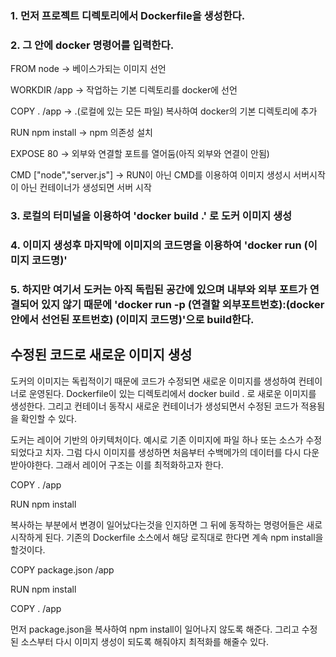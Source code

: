 ### 1. 먼저 프로젝트 디렉토리에서 Dockerfile을 생성한다.
### 2. 그 안에 docker 명령어를 입력한다.

FROM node -> 베이스가되는 이미지 선언

WORKDIR /app -> 작업하는 기본 디렉토리를 docker에 선언

COPY . /app -> .(로컬에 있는 모든 파일) 복사하여 docker의 기본 디렉토리에 추가

RUN npm install -> npm 의존성 설치

EXPOSE 80 -> 외부와 연결할 포트를 열어둠(아직 외부와 연결이 안됨)

CMD ["node","server.js"] -> RUN이 아닌 CMD를 이용하여 이미지 생성시 서버시작이 아닌 컨테이너가 생성되면 서버 시작

### 3. 로컬의 터미널을 이용하여 'docker build .' 로 도커 이미지 생성
### 4. 이미지 생성후 마지막에 이미지의 코드명을 이용하여 'docker run (이미지 코드명)'
### 5. 하지만 여기서 도커는 아직 독립된 공간에 있으며 내부와 외부 포트가 연결되어 있지 않기 때문에 'docker run -p (연결할 외부포트번호):(docker안에서 선언된 포트번호) (이미지 코드명)'으로 build한다.

## 수정된 코드로 새로운 이미지 생성
도커의 이미지는 독립적이기 때문에 코드가 수정되면 새로운 이미지를 생성하여 컨테이너로 운영된다.
Dockerfile이 있는 디렉토리에서 docker build . 로 새로운 이미지를 생성한다.
그리고 컨테이너 동작시 새로운 컨테이너가 생성되면서 수정된 코드가 적용됨을 확인할 수 있다.

도커는 레이어 기반의 아키텍처이다.
예시로 기존 이미지에 파일 하나 또는 소스가 수정되었다고 치자.
그럼 다시 이미지를 생성하면 처음부터 수백메가의 데이터를 다시 다운받아야한다.
그래서 레이어 구조는 이를 최적화하고자 한다.

COPY . /app

RUN npm install

복사하는 부분에서 변경이 일어났다는것을 인지하면 그 뒤에 동작하는 명령어들은 새로 시작하게 된다. 
기존의 Dockerfile 소스에서 해당 로직대로 한다면 계속 npm install을 할것이다. 

COPY package.json /app

RUN npm install

COPY . /app

먼저 package.json을 복사하여 npm install이 일어나지 않도록 해준다.
그리고 수정된 소스부터 다시 이미지 생성이 되도록 해줘야지 최적화를 해줄수 있다.
